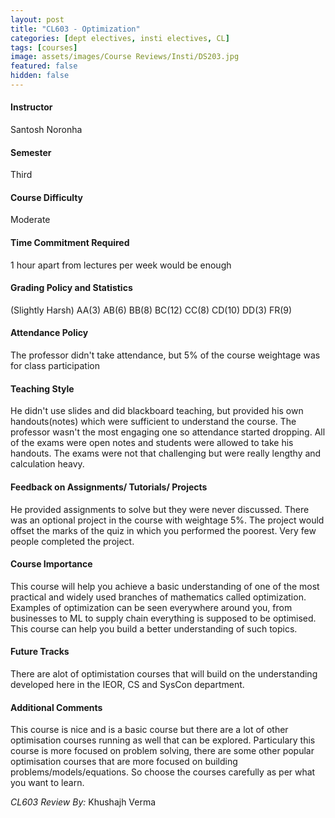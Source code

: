 ```yaml
---
layout: post
title: "CL603 - Optimization"
categories: [dept electives, insti electives, CL]
tags: [courses]
image: assets/images/Course Reviews/Insti/DS203.jpg
featured: false
hidden: false
---
```


#### Instructor
Santosh Noronha

#### Semester
Third

#### Course Difficulty
Moderate

#### Time Commitment Required
1 hour apart from lectures per week would be enough
#### Grading Policy and Statistics
(Slightly Harsh) AA(3)  AB(6)  BB(8)  BC(12)  CC(8)  CD(10)  DD(3)  FR(9)

#### Attendance Policy
The professor didn't take attendance, but 5% of the course weightage was for class participation

#### Teaching Style
He didn't use slides and did blackboard teaching, but provided his own handouts(notes) which were sufficient to understand the course. The professor wasn't the most engaging one so attendance started dropping. All of the exams were open notes and students were allowed to take his handouts. The exams were not that challenging but were really lengthy and calculation heavy.
#### Feedback on Assignments/ Tutorials/ Projects
He provided assignments to solve but they were never discussed. There was an optional project in the course with weightage 5%. The project would offset the marks of the quiz in which you performed the poorest. Very few people completed the project.

#### Course Importance
This course will help you achieve a basic understanding of one of the most practical and widely used branches of mathematics called optimization. Examples of optimization can be seen everywhere around you, from businesses to ML to supply chain everything is supposed to be optimised. This course can help you build a better understanding of such topics.

#### Future Tracks
There are alot of optimistation courses that will build on the understanding developed here in the IEOR, CS and SysCon department.

#### Additional Comments
This course is nice and is a basic course but there are a lot of other optimisation courses running as well that can be explored. Particulary this course is more focused on problem solving, there are some other popular optimisation courses that are more focused on building problems/models/equations. So choose the courses carefully as per what you want to learn. 

*CL603 Review By:* Khushajh Verma